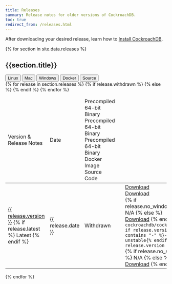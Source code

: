```yaml
---
title: Releases
summary: Release notes for older versions of CockroachDB.
toc: true
redirect_from: /releases.html
---
```


After downloading your desired release, learn how to [Install CockroachDB](../stable/install-cockroachdb.html).

{% for section in site.data.releases %}
## {{section.title}}
<div id="os-tabs" class="filters filters-big clearfix">
    <button id="linux" class="filter-button" data-scope="linux">Linux</button>
    <button id="mac" class="filter-button" data-scope="mac">Mac</button>
    <button id="windows" class="filter-button" data-scope="windows">Windows</button>
    <button id="docker" class="filter-button" data-scope="docker">Docker</button>
    <button id="source" class="filter-button" data-scope="source">Source</button>
</div>

<table class="release-table">
<thead>
<tr>
  <td>Version &amp; Release Notes</td>
  <td>Date</td>
  <td>
    <section class="filter-content" data-scope="linux">Precompiled 64-bit Binary</section>
    <section class="filter-content" data-scope="mac">Precompiled 64-bit Binary</section>
    <section class="filter-content" data-scope="windows">Precompiled 64-bit Binary</section>
    <section class="filter-content" data-scope="docker">Docker Image</section>
    <section class="filter-content" data-scope="source">Source Code</section>
  </td>
</tr>
</thead>

<tbody>
{% for release in section.releases %}
    <tr {% if release.latest %}class="latest"{% endif %}>
        <td>
            <a href="{{ release.version }}.html">{{ release.version }}</a>
            {% if release.latest %}
                <span class="badge">Latest</span>
            {% endif %}
        </td>
        <td>{{ release.date }}</td>
        {% if release.withdrawn %}
            <td class="os-release-cell"><span class="badge badge-gray">Withdrawn</span></td>
            <td></td>
        {% else %}
            <td class="os-release-cell">
                <section class="filter-content" data-scope="linux">
                    <a class="os-release-link" href="https://binaries.cockroachdb.com/cockroach-{{ release.version }}.linux-amd64.tgz">Download</a>
                </section>
                <section class="filter-content" data-scope="mac">
                    <a class="os-release-link" href="https://binaries.cockroachdb.com/cockroach-{{ release.version }}.darwin-10.9-amd64.tgz">Download</a>
                </section>
                <section class="filter-content" data-scope="windows">
                {% if release.no_windows %}
                    N/A
                {% else %}
                    <a class="os-release-link" href="https://binaries.cockroachdb.com/cockroach-{{ release.version }}.windows-6.2-amd64.zip">Download</a>
                {% endif %}
                </section>
                <section class="filter-content" data-scope="docker">
                    <code>cockroachdb/cockroach{% if release.version contains "-" %}-unstable{% endif %}:{{ release.version }}</code>
                </section>
                <section class="filter-content" data-scope="source">
                {% if release.no_source %}
                    N/A
                {% else %}
                    <a href="https://binaries.cockroachdb.com/cockroach-{{ release.version }}.src.tgz">Download</a>
                {% endif %}
                </section>
            </td>
        {% endif %}
    </tr>
{% endfor %}
</tbody>
</table>
{% endfor %}
